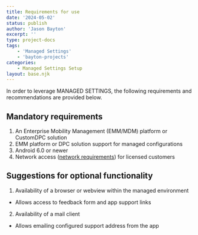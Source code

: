```yaml
---
title: Requirements for use
date: '2024-05-02'
status: publish
author: 'Jason Bayton'
excerpt: ''
type: project-docs
tags: 
    - 'Managed Settings'
    - 'bayton-projects'
categories: 
    - Managed Settings Setup
layout: base.njk
---
```

In order to leverage MANAGED SETTINGS, the following requirements and recommendations are provided below.

## Mandatory requirements

1. An Enterprise Mobility Management (EMM/MDM) platform or CustomDPC solution
2. EMM platform or DPC solution support for managed configurations
3. Android 6.0 or newer
4. Network access ([network requirements](#)) for licensed customers

## Suggestions for optional functionality 

1. Availability of a browser or webview within the managed environment
  - Allows access to feedback form and app support links
2. Availability of a mail client 
  - Allows emailing configured support address from the app


